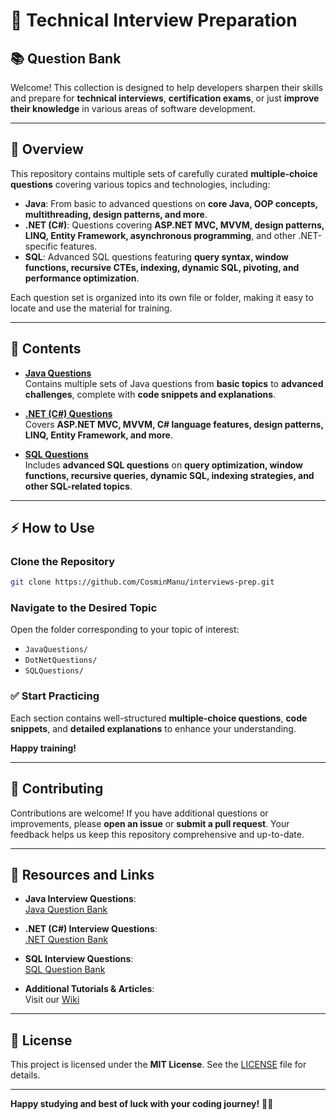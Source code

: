 # 🚀 Technical Interview Preparation

## 📚 Question Bank

Welcome! This collection is designed to help developers sharpen their skills and prepare for **technical interviews**, **certification exams**, or just **improve their knowledge** in various areas of software development.

---

## 🎯 Overview

This repository contains multiple sets of carefully curated **multiple-choice questions** covering various topics and technologies, including:

- **Java**: From basic to advanced questions on **core Java, OOP concepts, multithreading, design patterns, and more**.
- **.NET (C#)**: Questions covering **ASP.NET MVC, MVVM, design patterns, LINQ, Entity Framework, asynchronous programming**, and other .NET-specific features.
- **SQL**: Advanced SQL questions featuring **query syntax, window functions, recursive CTEs, indexing, dynamic SQL, pivoting, and performance optimization**.

Each question set is organized into its own file or folder, making it easy to locate and use the material for training.

---

## 📂 Contents

- **[ Java Questions](./JavaQuestions/README.md)**  
  Contains multiple sets of Java questions from **basic topics** to **advanced challenges**, complete with **code snippets and explanations**.
  
- **[ .NET (C#) Questions](./DotNetQuestions/README.md)**  
  Covers **ASP.NET MVC, MVVM, C# language features, design patterns, LINQ, Entity Framework, and more**.
  
- **[ SQL Questions](./SQLQuestions/README.md)**  
  Includes **advanced SQL questions** on **query optimization, window functions, recursive queries, dynamic SQL, indexing strategies, and other SQL-related topics**.

---

## ⚡ How to Use

### Clone the Repository
```bash
git clone https://github.com/CosminManu/interviews-prep.git
```

### Navigate to the Desired Topic
Open the folder corresponding to your topic of interest:
- `JavaQuestions/`
- `DotNetQuestions/`
- `SQLQuestions/`

### ✅ Start Practicing
Each section contains well-structured **multiple-choice questions**, **code snippets**, and **detailed explanations** to enhance your understanding. 

**Happy training!**

---

## 🤝 Contributing

Contributions are welcome! If you have additional questions or improvements, please **open an issue** or **submit a pull request**. Your feedback helps us keep this repository comprehensive and up-to-date.

---

## 🔗 Resources and Links

- **Java Interview Questions**:  
  [Java Question Bank](./JavaQuestions/README.md)

- **.NET (C#) Interview Questions**:  
  [.NET Question Bank](./DotNetQuestions/README.md)

- **SQL Interview Questions**:  
  [SQL Question Bank](./SQLQuestions/README.md)

- **Additional Tutorials & Articles**:  
  Visit our [Wiki](./Wiki)

---

## 📜 License

This project is licensed under the **MIT License**. See the [LICENSE](./LICENSE) file for details.

---

**Happy studying and best of luck with your coding journey!** 🎉🚀